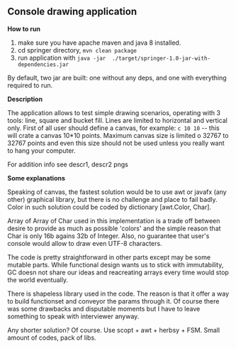 ## Console drawing application

**How to run**
1. make sure you have apache maven and java 8 installed. 
2. cd springer directory, `mvn clean package`
3. run application with `java -jar  ./target/springer-1.0-jar-with-dependencies.jar`
 
By default, two jar are built: one without any deps, and one with everything required to run.

**Description**
 
The application allows to test simple drawing scenarios, operating with 3 tools: line, square and bucket fill. 
Lines are limited to horizontal and vertical only. 
First of all user should define a canvas, for example: `c 10 10` -- this will crate a canvas 10*10 points. 
Maximum canvas size is limited o 32767 to 32767 points and even this size should not be used unless you really want to hang 
your computer. 

For addition info see descr1, descr2 pngs

**Some explanations** 

Speaking of canvas, the fastest solution would be to use awt or javafx (any other) graphical library, but there is no challenge 
and place to fail badly. Color in such solution could be coded by dictionary [awt.Color, Char]. 

Array of Array of Char used in this implementation is a trade off between desire to provide as much as possible 'colors' and 
the simple reason that Char is only 16b agains 32b of Integer. Also, no guarantee that user's console would allow to draw even 
UTF-8 characters.

The code is pretty straightforward in other parts except may be some mutable parts. While functional design wants us 
 to stick with immutability, GC doesn not share our ideas and reacreating arrays every time would stop the world eventually.
 
There is shapeless library used in the code. The reason is that it offer a way to build functionset and conveyor the params through it. Of course there was some drawbacks and disputable moments but 
 I have to leave something to speak with interviewer anyway.
  
Any shorter solution? Of course. Use scopt + awt + herbsy + FSM. Small amount of codes, pack of libs.
   
  